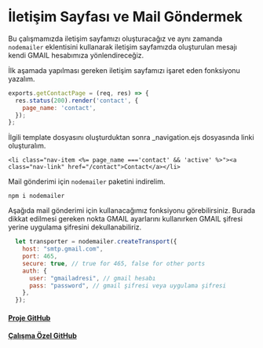İletişim Sayfası ve Mail Göndermek
======
Bu çalışmamızda iletişim sayfamızı oluşturacağız ve aynı zamanda `nodemailer` eklentisini kullanarak iletişim sayfamızda oluşturulan mesajı kendi GMAIL hesabımıza
yönlendireceğiz.

İlk aşamada yapılması gereken iletişim sayfamızı işaret eden fonksiyonu yazalım.

```javascript
exports.getContactPage = (req, res) => {
  res.status(200).render('contact', {
    page_name: 'contact',
  });
};
```
İlgili template dosyasını oluşturduktan sonra _navigation.ejs dosyasında linki oluşturalım.
```
<li class="nav-item <%= page_name ==='contact' && 'active' %>"><a class="nav-link" href="/contact">Contact</a></li>
```
Mail gönderimi için `nodemailer` paketini indirelim.
```
npm i nodemailer
```
Aşağıda mail gönderimi için kullanacağımız fonksiyonu görebilirsiniz. Burada dikkat edilmesi gereken nokta GMAIL ayarlarını kullanırken GMAIL şifresi yerine
uygulama şifresini dekullanabiliriz.

```javascript
  let transporter = nodemailer.createTransport({
    host: "smtp.gmail.com",
    port: 465,
    secure: true, // true for 465, false for other ports
    auth: {
      user: "gmailadresi", // gmail hesabı
      pass: "password", // gmail şifresi veya uygulama şifresi
    },
  });
```
#### [Proje GitHub](https://github.com/ArinSoftware/SmarteduProject)
#### [Çalışma Özel GitHub](https://github.com/ArinSoftware/SmarteduProject/commit/1a4efef851daf44c508476d72dd90fdbf0ebd60f)
